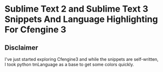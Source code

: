 # Sublime Text 2 and Sublime Text 3 Snippets And Language Highlighting For Cfengine 3

## Disclaimer

I've just started exploring Cfengine3 and while the snippets are self-written,
I took python tmLanguage as a base to get some colors quickly.
